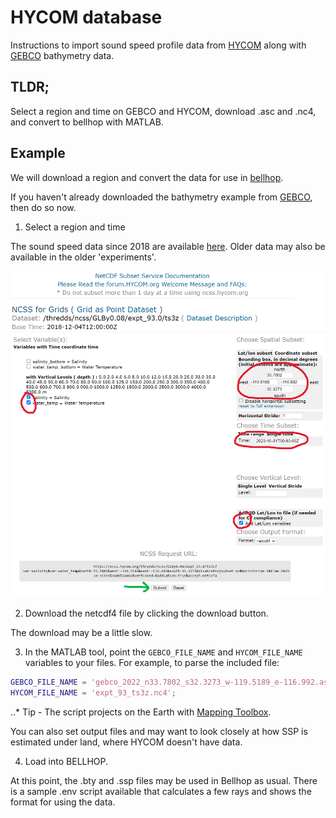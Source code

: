 # HYCOM database
Instructions to import sound speed profile data from [HYCOM](https://www.hycom.org/) along with [GEBCO](gebco/README.md) bathymetry data.

## TLDR;
Select a region and time on GEBCO and HYCOM, download .asc and .nc4, and convert to bellhop with MATLAB.

## Example
We will download a region and convert the data for use in [bellhop](https://github.com/A-New-BellHope/bellhopcuda).

If you haven't already downloaded the bathymetry example from [GEBCO](gebco/README.md), then do so now.

1. Select a region and time

The sound speed data since 2018 are available [here](https://ncss.hycom.org/thredds/ncss/grid/GLBy0.08/expt_93.0/ts3z/dataset.html). Older data may also be available in the older 'experiments'.

![alt text](./hycom_sample.png "Screen shot with region marked")

2. Download the netcdf4 file by clicking the download button.

The download may be a little slow.

3. In the MATLAB tool, point the `GEBCO_FILE_NAME` and `HYCOM_FILE_NAME` variables to your files. For example, to parse the included file:
```matlab
GEBCO_FILE_NAME = 'gebco_2022_n33.7802_s32.3273_w-119.5189_e-116.992.asc';
HYCOM_FILE_NAME = 'expt_93_ts3z.nc4';
```
..* Tip - The script projects on the Earth with [Mapping Toolbox](https://www.mathworks.com/products/mapping.html).

You can also set output files and may want to look closely at how SSP is estimated under land, where HYCOM doesn't have data.

4. Load into BELLHOP.

At this point, the .bty and .ssp files may be used in Bellhop as usual. There is a sample .env script available that calculates a few rays and shows the format for using the data.

